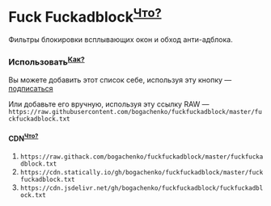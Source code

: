 # Fuck Fuckadblock<sup>[Что?](https://github.com/bogachenko/fuckfuckadblock/wiki/About-Fuck-Fuckadblock)</sup>

Фильтры блокировки всплывающих окон и обход анти-адблока.

### Использовать<sup>[Как?](https://github.com/bogachenko/fuckfuckadblock/wiki/Installation-instruction)</sup>

Вы можете добавить этот список себе, используя эту кнопку — [подписаться](https://subscribe.adblockplus.org/?location=https://raw.githubusercontent.com/bogachenko/fuckfuckadblock/master/fuckfuckadblock.txt&title=Fuck%20Fuckadblock)

Или добавьте его вручную, используя эту ссылку RAW — `https://raw.githubusercontent.com/bogachenko/fuckfuckadblock/master/fuckfuckadblock.txt`

#### CDN<sup>[Что?](https://github.com/bogachenko/fuckfuckadblock/wiki/Mirror-lists)</sup>

1. `https://raw.githack.com/bogachenko/fuckfuckadblock/master/fuckfuckadblock.txt`
2. `https://cdn.statically.io/gh/bogachenko/fuckfuckadblock/master/fuckfuckadblock.txt`
3. `https://cdn.jsdelivr.net/gh/bogachenko/fuckfuckadblock/fuckfuckadblock.txt`